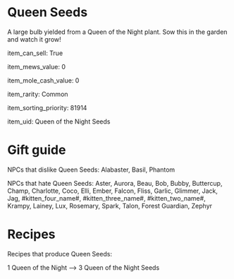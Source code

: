 # Queen Seeds

A large bulb yielded from a Queen of the Night plant. Sow this in the garden and watch it grow!

item_can_sell: True

item_mews_value: 0

item_mole_cash_value: 0

item_rarity: Common

item_sorting_priority: 81914

item_uid: Queen of the Night Seeds

# Gift guide

NPCs that dislike Queen Seeds: Alabaster, Basil, Phantom

NPCs that hate Queen Seeds: Aster, Aurora, Beau, Bob, Bubby, Buttercup, Champ, Charlotte, Coco, Elli, Ember, Falcon, Fliss, Garlic, Glimmer, Jack, Jag, #kitten_four_name#, #kitten_three_name#, #kitten_two_name#, Krampy, Lainey, Lux, Rosemary, Spark, Talon, Forest Guardian, Zephyr

# Recipes

Recipes that produce Queen Seeds:

1 Queen of the Night --> 3 Queen of the Night Seeds